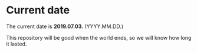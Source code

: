 # Current date

The current date is **2019.07.03.** (YYYY.MM.DD.)

This repository will be good when the world ends, so we will know how long it lasted.
